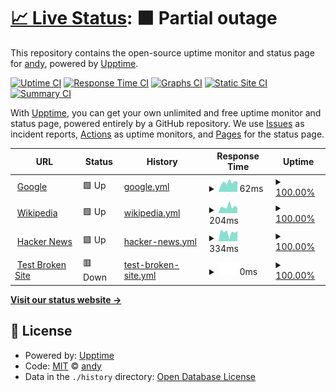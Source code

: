 # [📈 Live Status](https://matrix2113.github.io/statuspage): <!--live status--> **🟧 Partial outage**

This repository contains the open-source uptime monitor and status page for [andy](https://matax.gg), powered by [Upptime](https://github.com/upptime/upptime).

[![Uptime CI](https://github.com/matrix2113/statuspage/workflows/Uptime%20CI/badge.svg)](https://github.com/matrix2113/statuspage/actions?query=workflow%3A%22Uptime+CI%22)
[![Response Time CI](https://github.com/matrix2113/statuspage/workflows/Response%20Time%20CI/badge.svg)](https://github.com/matrix2113/statuspage/actions?query=workflow%3A%22Response+Time+CI%22)
[![Graphs CI](https://github.com/matrix2113/statuspage/workflows/Graphs%20CI/badge.svg)](https://github.com/matrix2113/statuspage/actions?query=workflow%3A%22Graphs+CI%22)
[![Static Site CI](https://github.com/matrix2113/statuspage/workflows/Static%20Site%20CI/badge.svg)](https://github.com/matrix2113/statuspage/actions?query=workflow%3A%22Static+Site+CI%22)
[![Summary CI](https://github.com/matrix2113/statuspage/workflows/Summary%20CI/badge.svg)](https://github.com/matrix2113/statuspage/actions?query=workflow%3A%22Summary+CI%22)

With [Upptime](https://upptime.js.org), you can get your own unlimited and free uptime monitor and status page, powered entirely by a GitHub repository. We use [Issues](https://github.com/matrix2113/statuspage/issues) as incident reports, [Actions](https://github.com/matrix2113/statuspage/actions) as uptime monitors, and [Pages](https://matrix2113.github.io/statuspage) for the status page.

<!--start: status pages-->
<!-- This summary is generated by Upptime (https://github.com/upptime/upptime) -->
<!-- Do not edit this manually, your changes will be overwritten -->
<!-- prettier-ignore -->
| URL | Status | History | Response Time | Uptime |
| --- | ------ | ------- | ------------- | ------ |
| <img alt="" src="https://favicons.githubusercontent.com/www.google.com" height="13"> [Google](https://www.google.com) | 🟩 Up | [google.yml](https://github.com/matrix2113/statuspage/commits/HEAD/history/google.yml) | <details><summary><img alt="Response time graph" src="./graphs/google/response-time-week.png" height="20"> 62ms</summary><br><a href="https://matrix2113.github.io/statuspage/history/google"><img alt="Response time 70" src="https://img.shields.io/endpoint?url=https%3A%2F%2Fraw.githubusercontent.com%2Fmatrix2113%2Fstatuspage%2FHEAD%2Fapi%2Fgoogle%2Fresponse-time.json"></a><br><a href="https://matrix2113.github.io/statuspage/history/google"><img alt="24-hour response time 60" src="https://img.shields.io/endpoint?url=https%3A%2F%2Fraw.githubusercontent.com%2Fmatrix2113%2Fstatuspage%2FHEAD%2Fapi%2Fgoogle%2Fresponse-time-day.json"></a><br><a href="https://matrix2113.github.io/statuspage/history/google"><img alt="7-day response time 62" src="https://img.shields.io/endpoint?url=https%3A%2F%2Fraw.githubusercontent.com%2Fmatrix2113%2Fstatuspage%2FHEAD%2Fapi%2Fgoogle%2Fresponse-time-week.json"></a><br><a href="https://matrix2113.github.io/statuspage/history/google"><img alt="30-day response time 70" src="https://img.shields.io/endpoint?url=https%3A%2F%2Fraw.githubusercontent.com%2Fmatrix2113%2Fstatuspage%2FHEAD%2Fapi%2Fgoogle%2Fresponse-time-month.json"></a><br><a href="https://matrix2113.github.io/statuspage/history/google"><img alt="1-year response time 70" src="https://img.shields.io/endpoint?url=https%3A%2F%2Fraw.githubusercontent.com%2Fmatrix2113%2Fstatuspage%2FHEAD%2Fapi%2Fgoogle%2Fresponse-time-year.json"></a></details> | <details><summary><a href="https://matrix2113.github.io/statuspage/history/google">100.00%</a></summary><a href="https://matrix2113.github.io/statuspage/history/google"><img alt="All-time uptime 100.00%" src="https://img.shields.io/endpoint?url=https%3A%2F%2Fraw.githubusercontent.com%2Fmatrix2113%2Fstatuspage%2FHEAD%2Fapi%2Fgoogle%2Fuptime.json"></a><br><a href="https://matrix2113.github.io/statuspage/history/google"><img alt="24-hour uptime 100.00%" src="https://img.shields.io/endpoint?url=https%3A%2F%2Fraw.githubusercontent.com%2Fmatrix2113%2Fstatuspage%2FHEAD%2Fapi%2Fgoogle%2Fuptime-day.json"></a><br><a href="https://matrix2113.github.io/statuspage/history/google"><img alt="7-day uptime 100.00%" src="https://img.shields.io/endpoint?url=https%3A%2F%2Fraw.githubusercontent.com%2Fmatrix2113%2Fstatuspage%2FHEAD%2Fapi%2Fgoogle%2Fuptime-week.json"></a><br><a href="https://matrix2113.github.io/statuspage/history/google"><img alt="30-day uptime 100.00%" src="https://img.shields.io/endpoint?url=https%3A%2F%2Fraw.githubusercontent.com%2Fmatrix2113%2Fstatuspage%2FHEAD%2Fapi%2Fgoogle%2Fuptime-month.json"></a><br><a href="https://matrix2113.github.io/statuspage/history/google"><img alt="1-year uptime 100.00%" src="https://img.shields.io/endpoint?url=https%3A%2F%2Fraw.githubusercontent.com%2Fmatrix2113%2Fstatuspage%2FHEAD%2Fapi%2Fgoogle%2Fuptime-year.json"></a></details>
| <img alt="" src="https://favicons.githubusercontent.com/en.wikipedia.org" height="13"> [Wikipedia](https://en.wikipedia.org) | 🟩 Up | [wikipedia.yml](https://github.com/matrix2113/statuspage/commits/HEAD/history/wikipedia.yml) | <details><summary><img alt="Response time graph" src="./graphs/wikipedia/response-time-week.png" height="20"> 204ms</summary><br><a href="https://matrix2113.github.io/statuspage/history/wikipedia"><img alt="Response time 192" src="https://img.shields.io/endpoint?url=https%3A%2F%2Fraw.githubusercontent.com%2Fmatrix2113%2Fstatuspage%2FHEAD%2Fapi%2Fwikipedia%2Fresponse-time.json"></a><br><a href="https://matrix2113.github.io/statuspage/history/wikipedia"><img alt="24-hour response time 197" src="https://img.shields.io/endpoint?url=https%3A%2F%2Fraw.githubusercontent.com%2Fmatrix2113%2Fstatuspage%2FHEAD%2Fapi%2Fwikipedia%2Fresponse-time-day.json"></a><br><a href="https://matrix2113.github.io/statuspage/history/wikipedia"><img alt="7-day response time 204" src="https://img.shields.io/endpoint?url=https%3A%2F%2Fraw.githubusercontent.com%2Fmatrix2113%2Fstatuspage%2FHEAD%2Fapi%2Fwikipedia%2Fresponse-time-week.json"></a><br><a href="https://matrix2113.github.io/statuspage/history/wikipedia"><img alt="30-day response time 192" src="https://img.shields.io/endpoint?url=https%3A%2F%2Fraw.githubusercontent.com%2Fmatrix2113%2Fstatuspage%2FHEAD%2Fapi%2Fwikipedia%2Fresponse-time-month.json"></a><br><a href="https://matrix2113.github.io/statuspage/history/wikipedia"><img alt="1-year response time 192" src="https://img.shields.io/endpoint?url=https%3A%2F%2Fraw.githubusercontent.com%2Fmatrix2113%2Fstatuspage%2FHEAD%2Fapi%2Fwikipedia%2Fresponse-time-year.json"></a></details> | <details><summary><a href="https://matrix2113.github.io/statuspage/history/wikipedia">100.00%</a></summary><a href="https://matrix2113.github.io/statuspage/history/wikipedia"><img alt="All-time uptime 100.00%" src="https://img.shields.io/endpoint?url=https%3A%2F%2Fraw.githubusercontent.com%2Fmatrix2113%2Fstatuspage%2FHEAD%2Fapi%2Fwikipedia%2Fuptime.json"></a><br><a href="https://matrix2113.github.io/statuspage/history/wikipedia"><img alt="24-hour uptime 100.00%" src="https://img.shields.io/endpoint?url=https%3A%2F%2Fraw.githubusercontent.com%2Fmatrix2113%2Fstatuspage%2FHEAD%2Fapi%2Fwikipedia%2Fuptime-day.json"></a><br><a href="https://matrix2113.github.io/statuspage/history/wikipedia"><img alt="7-day uptime 100.00%" src="https://img.shields.io/endpoint?url=https%3A%2F%2Fraw.githubusercontent.com%2Fmatrix2113%2Fstatuspage%2FHEAD%2Fapi%2Fwikipedia%2Fuptime-week.json"></a><br><a href="https://matrix2113.github.io/statuspage/history/wikipedia"><img alt="30-day uptime 100.00%" src="https://img.shields.io/endpoint?url=https%3A%2F%2Fraw.githubusercontent.com%2Fmatrix2113%2Fstatuspage%2FHEAD%2Fapi%2Fwikipedia%2Fuptime-month.json"></a><br><a href="https://matrix2113.github.io/statuspage/history/wikipedia"><img alt="1-year uptime 100.00%" src="https://img.shields.io/endpoint?url=https%3A%2F%2Fraw.githubusercontent.com%2Fmatrix2113%2Fstatuspage%2FHEAD%2Fapi%2Fwikipedia%2Fuptime-year.json"></a></details>
| <img alt="" src="https://favicons.githubusercontent.com/news.ycombinator.com" height="13"> [Hacker News](https://news.ycombinator.com) | 🟩 Up | [hacker-news.yml](https://github.com/matrix2113/statuspage/commits/HEAD/history/hacker-news.yml) | <details><summary><img alt="Response time graph" src="./graphs/hacker-news/response-time-week.png" height="20"> 334ms</summary><br><a href="https://matrix2113.github.io/statuspage/history/hacker-news"><img alt="Response time 327" src="https://img.shields.io/endpoint?url=https%3A%2F%2Fraw.githubusercontent.com%2Fmatrix2113%2Fstatuspage%2FHEAD%2Fapi%2Fhacker-news%2Fresponse-time.json"></a><br><a href="https://matrix2113.github.io/statuspage/history/hacker-news"><img alt="24-hour response time 358" src="https://img.shields.io/endpoint?url=https%3A%2F%2Fraw.githubusercontent.com%2Fmatrix2113%2Fstatuspage%2FHEAD%2Fapi%2Fhacker-news%2Fresponse-time-day.json"></a><br><a href="https://matrix2113.github.io/statuspage/history/hacker-news"><img alt="7-day response time 334" src="https://img.shields.io/endpoint?url=https%3A%2F%2Fraw.githubusercontent.com%2Fmatrix2113%2Fstatuspage%2FHEAD%2Fapi%2Fhacker-news%2Fresponse-time-week.json"></a><br><a href="https://matrix2113.github.io/statuspage/history/hacker-news"><img alt="30-day response time 327" src="https://img.shields.io/endpoint?url=https%3A%2F%2Fraw.githubusercontent.com%2Fmatrix2113%2Fstatuspage%2FHEAD%2Fapi%2Fhacker-news%2Fresponse-time-month.json"></a><br><a href="https://matrix2113.github.io/statuspage/history/hacker-news"><img alt="1-year response time 327" src="https://img.shields.io/endpoint?url=https%3A%2F%2Fraw.githubusercontent.com%2Fmatrix2113%2Fstatuspage%2FHEAD%2Fapi%2Fhacker-news%2Fresponse-time-year.json"></a></details> | <details><summary><a href="https://matrix2113.github.io/statuspage/history/hacker-news">100.00%</a></summary><a href="https://matrix2113.github.io/statuspage/history/hacker-news"><img alt="All-time uptime 100.00%" src="https://img.shields.io/endpoint?url=https%3A%2F%2Fraw.githubusercontent.com%2Fmatrix2113%2Fstatuspage%2FHEAD%2Fapi%2Fhacker-news%2Fuptime.json"></a><br><a href="https://matrix2113.github.io/statuspage/history/hacker-news"><img alt="24-hour uptime 100.00%" src="https://img.shields.io/endpoint?url=https%3A%2F%2Fraw.githubusercontent.com%2Fmatrix2113%2Fstatuspage%2FHEAD%2Fapi%2Fhacker-news%2Fuptime-day.json"></a><br><a href="https://matrix2113.github.io/statuspage/history/hacker-news"><img alt="7-day uptime 100.00%" src="https://img.shields.io/endpoint?url=https%3A%2F%2Fraw.githubusercontent.com%2Fmatrix2113%2Fstatuspage%2FHEAD%2Fapi%2Fhacker-news%2Fuptime-week.json"></a><br><a href="https://matrix2113.github.io/statuspage/history/hacker-news"><img alt="30-day uptime 100.00%" src="https://img.shields.io/endpoint?url=https%3A%2F%2Fraw.githubusercontent.com%2Fmatrix2113%2Fstatuspage%2FHEAD%2Fapi%2Fhacker-news%2Fuptime-month.json"></a><br><a href="https://matrix2113.github.io/statuspage/history/hacker-news"><img alt="1-year uptime 100.00%" src="https://img.shields.io/endpoint?url=https%3A%2F%2Fraw.githubusercontent.com%2Fmatrix2113%2Fstatuspage%2FHEAD%2Fapi%2Fhacker-news%2Fuptime-year.json"></a></details>
| <img alt="" src="https://favicons.githubusercontent.com/thissitedoesnotexist.koj.co" height="13"> [Test Broken Site](https://thissitedoesnotexist.koj.co) | 🟥 Down | [test-broken-site.yml](https://github.com/matrix2113/statuspage/commits/HEAD/history/test-broken-site.yml) | <details><summary><img alt="Response time graph" src="./graphs/test-broken-site/response-time-week.png" height="20"> 0ms</summary><br><a href="https://matrix2113.github.io/statuspage/history/test-broken-site"><img alt="Response time 0" src="https://img.shields.io/endpoint?url=https%3A%2F%2Fraw.githubusercontent.com%2Fmatrix2113%2Fstatuspage%2FHEAD%2Fapi%2Ftest-broken-site%2Fresponse-time.json"></a><br><a href="https://matrix2113.github.io/statuspage/history/test-broken-site"><img alt="24-hour response time 0" src="https://img.shields.io/endpoint?url=https%3A%2F%2Fraw.githubusercontent.com%2Fmatrix2113%2Fstatuspage%2FHEAD%2Fapi%2Ftest-broken-site%2Fresponse-time-day.json"></a><br><a href="https://matrix2113.github.io/statuspage/history/test-broken-site"><img alt="7-day response time 0" src="https://img.shields.io/endpoint?url=https%3A%2F%2Fraw.githubusercontent.com%2Fmatrix2113%2Fstatuspage%2FHEAD%2Fapi%2Ftest-broken-site%2Fresponse-time-week.json"></a><br><a href="https://matrix2113.github.io/statuspage/history/test-broken-site"><img alt="30-day response time 0" src="https://img.shields.io/endpoint?url=https%3A%2F%2Fraw.githubusercontent.com%2Fmatrix2113%2Fstatuspage%2FHEAD%2Fapi%2Ftest-broken-site%2Fresponse-time-month.json"></a><br><a href="https://matrix2113.github.io/statuspage/history/test-broken-site"><img alt="1-year response time 0" src="https://img.shields.io/endpoint?url=https%3A%2F%2Fraw.githubusercontent.com%2Fmatrix2113%2Fstatuspage%2FHEAD%2Fapi%2Ftest-broken-site%2Fresponse-time-year.json"></a></details> | <details><summary><a href="https://matrix2113.github.io/statuspage/history/test-broken-site">100.00%</a></summary><a href="https://matrix2113.github.io/statuspage/history/test-broken-site"><img alt="All-time uptime 100.00%" src="https://img.shields.io/endpoint?url=https%3A%2F%2Fraw.githubusercontent.com%2Fmatrix2113%2Fstatuspage%2FHEAD%2Fapi%2Ftest-broken-site%2Fuptime.json"></a><br><a href="https://matrix2113.github.io/statuspage/history/test-broken-site"><img alt="24-hour uptime 100.00%" src="https://img.shields.io/endpoint?url=https%3A%2F%2Fraw.githubusercontent.com%2Fmatrix2113%2Fstatuspage%2FHEAD%2Fapi%2Ftest-broken-site%2Fuptime-day.json"></a><br><a href="https://matrix2113.github.io/statuspage/history/test-broken-site"><img alt="7-day uptime 100.00%" src="https://img.shields.io/endpoint?url=https%3A%2F%2Fraw.githubusercontent.com%2Fmatrix2113%2Fstatuspage%2FHEAD%2Fapi%2Ftest-broken-site%2Fuptime-week.json"></a><br><a href="https://matrix2113.github.io/statuspage/history/test-broken-site"><img alt="30-day uptime 100.00%" src="https://img.shields.io/endpoint?url=https%3A%2F%2Fraw.githubusercontent.com%2Fmatrix2113%2Fstatuspage%2FHEAD%2Fapi%2Ftest-broken-site%2Fuptime-month.json"></a><br><a href="https://matrix2113.github.io/statuspage/history/test-broken-site"><img alt="1-year uptime 100.00%" src="https://img.shields.io/endpoint?url=https%3A%2F%2Fraw.githubusercontent.com%2Fmatrix2113%2Fstatuspage%2FHEAD%2Fapi%2Ftest-broken-site%2Fuptime-year.json"></a></details>

<!--end: status pages-->

[**Visit our status website →**](https://matrix2113.github.io/statuspage)

## 📄 License

- Powered by: [Upptime](https://github.com/upptime/upptime)
- Code: [MIT](./LICENSE) © [andy](https://matax.gg)
- Data in the `./history` directory: [Open Database License](https://opendatacommons.org/licenses/odbl/1-0/)

